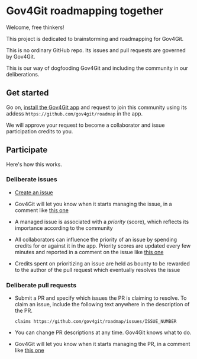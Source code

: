 # Gov4Git roadmapping together

Welcome, free thinkers!

This project is dedicated to brainstorming and roadmapping for Gov4Git.

This is no ordinary GitHub repo. Its issues and pull requests are governed by Gov4Git.

This is our way of dogfooding Gov4Git and including the community in our deliberations.

## Get started

Go on, [install the Gov4Git app](https://github.com/gov4git/gov4git?tab=readme-ov-file#install-the-desktop-app) and request to join this community using its addess `https://github.com/gov4git/roadmap` in the app.

We will approve your request to become a collaborator and issue participation credits to you.

## Participate

Here's how this works. 

### Deliberate issues

- [Create an issue](https://github.com/gov4git/roadmap/issues/new)

- Gov4Git will let you know when it starts managing the issue, in a comment like [this one](https://github.com/gov4git/roadmap/issues/7#issuecomment-1902123664)

- A managed issue is associated with a _priority_ (score), which reflects its importance according to the community

- All collaborators can influence the priority of an issue by spending credits for or against it in the app. Priority scores are updated every few minutes and reported in a comment on the issue like [this one](https://github.com/gov4git/roadmap/issues/7#issuecomment-1902197926)

- Credits spent on prioritizing an issue are held as bounty to be rewarded to the author of the pull request which eventually resolves the issue

### Deliberate pull requests

- Submit a PR and specify which issues the PR is claiming to resolve. To claim an issue, include the following text anywhere in the description of the PR.
     ```
     claims https://github.com/gov4git/roadmap/issues/ISSUE_NUMBER
     ```

- You can change PR descriptions at any time. Gov4Git knows what to do.

- Gov4Git will let you know when it starts managing the PR, in a comment like [this one](XXX)